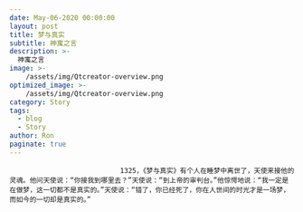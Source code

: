```yaml
---
date: May-06-2020 00:00:00
layout: post
title: 梦与真实
subtitle: 神寓之言
description: >-
  神寓之言
image: >-
    /assets/img/Qtcreator-overview.png
optimized_image: >-
    /assets/img/Qtcreator-overview.png
category: Story
tags:
  - blog
  - Story
author: Ron
paginate: true
---
```


							　　1325，《梦与真实》有个人在睡梦中离世了，天使来接他的灵魂。他问天使说：“你接我到哪里去？”天使说：“到上帝的审判台。”他惊愕地说：“我一定是在做梦，这一切都不是真实的。”天使说：“错了，你已经死了，你在人世间的时光才是一场梦，而如今的一切却是真实的。”
							
							
						